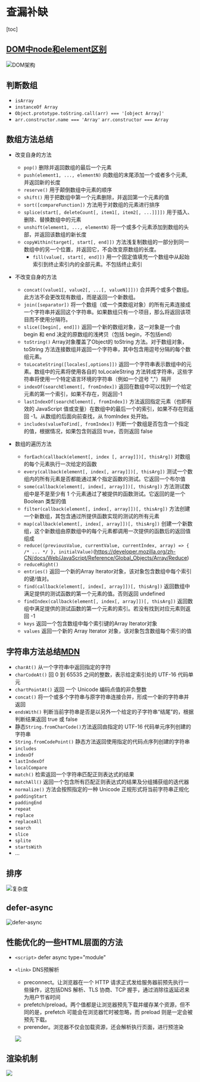 # 查漏补缺

[toc]

## [DOM中node和element区别](https://www.programminghunter.com/article/3205745873/)

![DOM架构](../img/DOM架构.png)

## 判断数组

- `isArray`
- `instanceOf Array`
- `Object.prototype.toString.call(arr) === '[object Array]'`
- `arr.constructor.name === 'Array'` `arr.constructor === Array`

## 数组方法总结

- 改变自身的方法
  - `pop()` 删除并返回数组的最后一个元素
  - `push(element1, ..., elementN)` 向数组的末尾添加一个或者多个元素, 并返回新的长度
  - `reserve()` 用于颠倒数组中元素的顺序
  - `shift()` 用于把数组中第一个元素删除，并返回第一个元素的值
  - `sort([compareFunction])` 方法用于对数组的元素进行排序
  - `splice(start[, deleteCount[, item1[, item2[, ...]]]])` 用于插入、删除、替换数组中的元素
  - `unshift(element1, ..., elementN)` 将一个或多个元素添加到数组的头部，并返回该数组的新长度
  - `copyWithin(target[, start[, end]])` 方法浅复制数组的一部分到同一数组中的另一个位置，并返回它，不会改变原数组的长度。
    - `fill(value[, start[, end]])` 用一个固定值填充一个数组中从起始索引到终止索引内的全部元素。不包括终止索引

- 不改变自身的方法
  - `concat((value1[, value2[, ...[, valueN]]]))` 合并两个或多个数组。此方法不会更改现有数组，而是返回一个新数组。
  - `join([separator])` 将一个数组（或一个类数组对象）的所有元素连接成一个字符串并返回这个字符串。如果数组只有一个项目，那么将返回该项目而不使用分隔符。
  - `slice([begin[, end]])` 返回一个新的数组对象，这一对象是一个由 begin 和 end 决定的原数组的浅拷贝（包括 begin，不包括end）
  - `toString()` Array对象覆盖了Object的 toString 方法。对于数组对象，toString 方法连接数组并返回一个字符串，其中包含用逗号分隔的每个数组元素。
  - `toLocateString([locales[,options]])` 返回一个字符串表示数组中的元素。数组中的元素将使用各自的 toLocaleString 方法转成字符串，这些字符串将使用一个特定语言环境的字符串（例如一个逗号 ","）隔开
  - `indexOf(searchElement[, fromIndex])` 返回在数组中可以找到一个给定元素的第一个索引，如果不存在，则返回-1
  - `lastIndexOf(searchElement[, fromIndex])` 方法返回指定元素（也即有效的 JavaScript 值或变量）在数组中的最后一个的索引，如果不存在则返回 -1。从数组的后面向前查找，从 fromIndex 处开始。
  - `includes(valueToFind[, fromIndex])` 判断一个数组是否包含一个指定的值，根据情况，如果包含则返回 true，否则返回 false

- 数组的遍历方法
  - `forEach(callback(element[, index [, array]])[, thisArg])` 对数组的每个元素执行一次给定的函数
  - `every(callback(element[, index[, array]])[, thisArg])` 测试一个数组内的所有元素是否都能通过某个指定函数的测试。它返回一个布尔值
  - `some(callback(element[, index[, array]])[, thisArg])` 方法测试数组中是不是至少有 1 个元素通过了被提供的函数测试。它返回的是一个 Boolean 类型的值
  - `filter(callback(element[, index[, array]])[, thisArg])` 方法创建一个新数组，其包含通过所提供函数实现的测试的所有元素
  - `map(callback(element[, index[, array]])[, thisArg])` 创建一个新数组，这个新数组由原数组中的每个元素都调用一次提供的函数后的返回值组成
  - `reduce((previousValue, currentValue, currentIndex, array) => { /* ... */ }, initialValue)`(<https://developer.mozilla.org/zh-CN/docs/Web/JavaScript/Reference/Global_Objects/Array/Reduce>) 
  - `reduceRight()`
  - `entries()` 返回一个新的Array Iterator对象，该对象包含数组中每个索引的键/值对。
  - `find(callback(element[, index[, array]])[, thisArg])` 返回数组中满足提供的测试函数的第一个元素的值。否则返回 undefined
  - `findIndex(callback(element[, index[, array]])[, thisArg])` 返回数组中满足提供的测试函数的第一个元素的索引。若没有找到对应元素则返回 -1
  - `keys` 返回一个包含数组中每个索引键的Array Iterator对象
  - `values` 返回一个新的 Array Iterator 对象，该对象包含数组每个索引的值

## 字符串方法总结[MDN](https://developer.mozilla.org/zh-CN/docs/Web/JavaScript/Reference/Global_Objects/String/search)

- `charAt()` 从一个字符串中返回指定的字符
- `charCodeAt()` 回 0 到 65535 之间的整数，表示给定索引处的 UTF-16 代码单元
- `chartPointAt()` 返回 一个 Unicode 编码点值的非负整数
- `concat()` 将一个或多个字符串与原字符串连接合并，形成一个新的字符串并返回
- `endsWith()` 判断当前字符串是否是以另外一个给定的子字符串“结尾”的，根据判断结果返回 true 或 false
- 静态`String.fromCharCode()`方法返回由指定的 UTF-16 代码单元序列创建的字符串
- `String.fromCodePoint()` 静态方法返回使用指定的代码点序列创建的字符串
- `includes`
- `indexOf`
- `lastIndexOf`
- `localCompare`
- `match()` 检索返回一个字符串匹配正则表达式的结果
- `matchAll()` 返回一个包含所有匹配正则表达式的结果及分组捕获组的迭代器
- `normalize()` 方法会按照指定的一种 Unicode 正规形式将当前字符串正规化
- `paddingStart`
- `paddingEnd`
- `repeat`
- `replace`
- `replaceAll`
- `search`
- `slice`
- `splite`
- `startsWith`
- ...


## 排序

![复杂度](../img/排序的复杂度.png)

## defer-async

![defer-async](../img/defer-async.png)

## 性能优化的一些HTML层面的方法

- `<script>` defer async type="module"
- `<link>` DNS预解析
  - preconnect。让浏览器在一个 HTTP 请求正式发给服务器前预先执行一些操作，这包括DNS 解析、TLS 协商、TCP 握手，通过消除往返延迟来为用户节省时间
  - prefetch/preload。两个值都是让浏览器预先下载并缓存某个资源，但不同的是，prefetch 可能会在浏览器忙时被忽略，而 preload 则是一定会被预先下载。
  - prerender。浏览器不仅会加载资源，还会解析执行页面，进行预渲染

   ![ ](../img/浏览器获取资源文件的流程.png)

## 渲染机制

![ ](../img/渲染机制.png)
